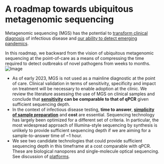 # A roadmap towards ubiquitous metagenomic sequencing

Metagenomic sequencing (MGS) has the potential to [transform clinical diagnosis](https://www.nature.com/articles/s41576-019-0113-7) of infectious disease and [our ability to detect emerging pandemics](https://blogs.scientificamerican.com/observations/how-to-snuff-out-the-next-pandemic/).

In this roadmap, we backward from the vision of ubiquitous metagenomic sequencing at the point-of-care as a means of compressing the time required to detect outbreaks of novel pathogens from weeks to months.![Image](https://lh3.googleusercontent.com/xi-8aqvmLOw4d2EJBbllP57V8OkAmXe_pf4cigggnef8ONqR_lY2qxQY-f1sJkBM-KLgsd2MRp0OBOovjcTH4Eyno6HKXzDGAsMmEDOO3LR7m811_chC06HlIgUQU_ntmLGhYTFvNmQXiCG864QhlA)

- As of early 2023, MGS is not used as a mainline diagnostic at the point of care. Clinical validation in terms of sensitivity, specificity and impact on treatment will be necessary to enable adoption at the clinic. We review the literature assessing the use of MGS on clinical samples and conclude that **[sensitivity](https://escherbach.github.io/seq-roadmap/sensitivity) can be comparable to that of qPCR** given sufficient sequencing depth.
- In the context of infectious disease testing, **time to answer**, **[simplicity of sample preparation](https://escherbach.github.io/seq-roadmap/sample-prep)** and **cost** are essential. Sequencing technology has largely been optimized for a different set of criteria. In particular, the most widespread approach of Illumina-style sequencing by synthesis is unlikely to provide sufficient sequencing depth if we are aiming for a sample-to-answer time of ~1 hour.
- We see two candidate technologies that could provide sufficient sequencing depth in this timeframe at a cost comparable with qPCR. These are biological nanopores and single-molecule optical sequencing. See discussion of [platforms](https://escherbach.github.io/seq-roadmap/platforms).
